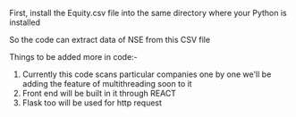 First, install the Equity.csv file into the same directory where your Python is installed

So the code can extract data of NSE from this CSV file


Things to be added more in code:-
1) Currently this code scans particular companies one by one we'll be adding the feature of multithreading soon to it
2) Front end will be built in it through REACT
3) Flask too will be used for http request 
